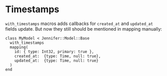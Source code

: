 # Timestamps

`with_timestamps` macros adds callbacks for `created_at` and `updated_at` fields update. But now they still should be mentioned in mapping manually:

```crystal
class MyModel < Jennifer::Model::Base
  with_timestamps
  mapping(
    id: { type: Int32, primary: true },
    created_at:  {type: Time, null: true},
    updated_at:  {type: Time, null: true}
  )
end
```
